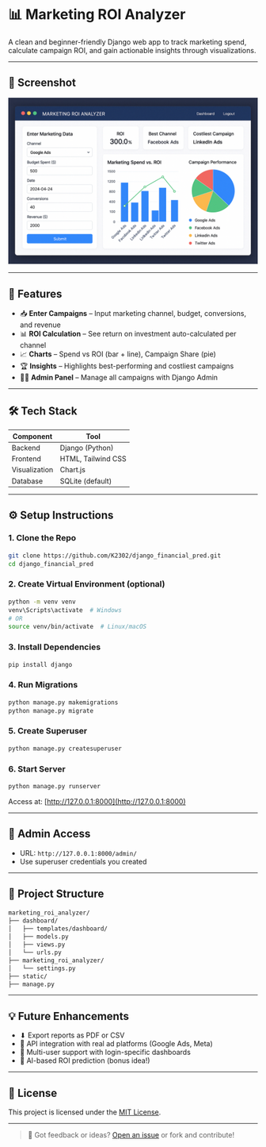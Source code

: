 # 📊 Marketing ROI Analyzer



A clean and beginner-friendly Django web app to track marketing spend, calculate campaign ROI, and gain actionable insights through visualizations.

---

## 📸 Screenshot

![Dashboard UI](https://github.com/K2302/django_financial_pred/blob/main/a.png)

---

## 🚀 Features

- 📥 **Enter Campaigns** – Input marketing channel, budget, conversions, and revenue
- 📊 **ROI Calculation** – See return on investment auto-calculated per channel
- 📈 **Charts** – Spend vs ROI (bar + line), Campaign Share (pie)
- 🏆 **Insights** – Highlights best-performing and costliest campaigns
- 🧑‍💻 **Admin Panel** – Manage all campaigns with Django Admin

---

## 🛠 Tech Stack

| Component       | Tool                    |
|----------------|-------------------------|
| Backend         | Django (Python)         |
| Frontend        | HTML, Tailwind CSS      |
| Visualization   | Chart.js                |
| Database        | SQLite (default)        |

---

## ⚙️ Setup Instructions

### 1. Clone the Repo

```bash
git clone https://github.com/K2302/django_financial_pred.git
cd django_financial_pred
```

### 2. Create Virtual Environment (optional)

```bash
python -m venv venv
venv\Scripts\activate  # Windows
# OR
source venv/bin/activate  # Linux/macOS
```

### 3. Install Dependencies

```bash
pip install django
```

### 4. Run Migrations

```bash
python manage.py makemigrations
python manage.py migrate
```

### 5. Create Superuser

```bash
python manage.py createsuperuser
```

### 6. Start Server

```bash
python manage.py runserver
```

Access at: [http://127.0.0.1:8000](http://127.0.0.1:8000)

---

## 🔐 Admin Access

- URL: `http://127.0.0.1:8000/admin/`
- Use superuser credentials you created

---

## 📂 Project Structure

```
marketing_roi_analyzer/
├── dashboard/
│   ├── templates/dashboard/
│   ├── models.py
│   ├── views.py
│   └── urls.py
├── marketing_roi_analyzer/
│   └── settings.py
├── static/
├── manage.py
```

---

## 💡 Future Enhancements

- ⬇ Export reports as PDF or CSV
- 📲 API integration with real ad platforms (Google Ads, Meta)
- 👥 Multi-user support with login-specific dashboards
- 🧠 AI-based ROI prediction (bonus idea!)

---

## 📃 License

This project is licensed under the [MIT License](LICENSE).

---

> 💬 Got feedback or ideas? [Open an issue](https://github.com/K2302/django_financial_pred.git) or fork and contribute!

